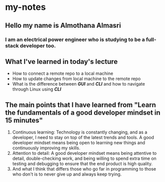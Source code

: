 # my-notes

## Hello my name is **Almothana Almasri**

### I am an electrical power engineer who is studying to be a full-stack developer too.

## **What I've learned in today's lecture**

* How to connect a remote repo to a local machine
* How to update changes from local machine to the remote repo
* What is the difference between ***GUI*** and ***CLI*** and how to navigate through Linux using ***CLI***

## **The main points that I have learned from "Learn the fundamentals of a good developer mindset in 15 minutes"**

1. Continuous learning: Technology is constantly changing, and as a developer, I need to stay on top of the latest trends and tools. A good developer mindset means being open to learning new things and continuously improving my skills.
2. Attention to detail: A good developer mindset means being attentive to detail, double-checking work, and being willing to spend extra time on testing and debugging to ensure that the end product is high quality.
3. And what I think that differs those who go far in programming to those who don't is to never give up and always keep trying.